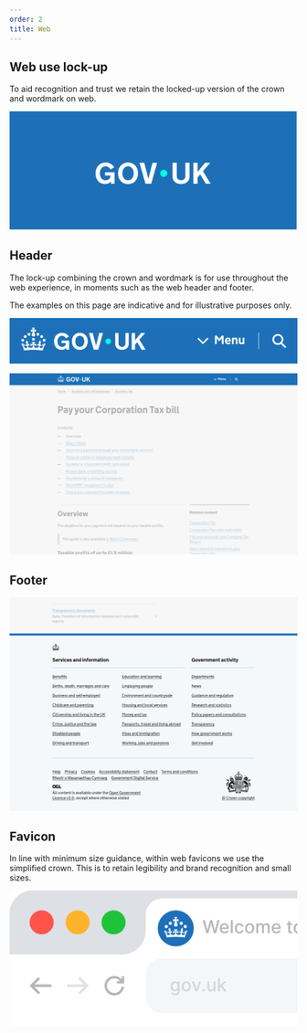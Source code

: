 ```yaml
---
order: 2
title: Web
---
```


## Web use lock-up

To aid recognition and trust we retain the locked-up version of the crown and wordmark on web.

![TODO](../logo-elements/logo-primary.svg)

<!--
TODO:
- shouldn't be referencing file in other folder
- it's probably not the correct file either
-->

## Header

The lock-up combining the crown and wordmark is for use throughout the web experience, in moments such as the web header and footer.

The examples on this page are indicative and for illustrative purposes only.

![TODO](./web-header.png)

![TODO](./web-header-example.png)

## Footer

<!-- TODO: There is no text in the PDF but should have something here -->

![TODO](./web-footer-example.png)

## Favicon

In line with minimum size guidance, within web favicons we use the simplified crown. This is to retain legibility and brand recognition and small sizes.

![TODO](./favicon.png)